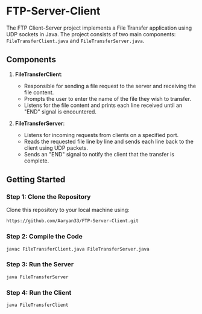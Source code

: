 # FTP-Server-Client

The FTP Client-Server project implements a File Transfer application using UDP sockets in Java. The project consists of two main components: `FileTransferClient.java` and `FileTransferServer.java`.

## Components

1. **FileTransferClient**: 
   - Responsible for sending a file request to the server and receiving the file content.
   - Prompts the user to enter the name of the file they wish to transfer.
   - Listens for the file content and prints each line received until an "END" signal is encountered.

2. **FileTransferServer**: 
   - Listens for incoming requests from clients on a specified port.
   - Reads the requested file line by line and sends each line back to the client using UDP packets.
   - Sends an "END" signal to notify the client that the transfer is complete.

## Getting Started

### Step 1: Clone the Repository
Clone this repository to your local machine using:
```bash
https://github.com/Aaryan33/FTP-Server-Client.git
```

### Step 2: Compile the Code
```bash
javac FileTransferClient.java FileTransferServer.java
```
### Step 3: Run the Server
```bash
java FileTransferServer
```

### Step 4: Run the Client
```bash
java FileTransferClient
```
